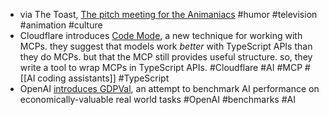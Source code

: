 - via The Toast, [The pitch meeting for the Animaniacs](https://archive.is/4ynBL) #humor #television #animation #culture
- Cloudflare introduces [Code Mode](https://blog.cloudflare.com/code-mode/), a new technique for working with MCPs. they suggest that models work _better_ with TypeScript APIs than they do MCPs. but that the MCP still provides useful structure. so, they write a tool to wrap MCPs in TypeScript APIs. #Cloudflare #AI #MCP #[[AI coding assistants]] #TypeScript
- OpenAI [introduces GDPVal](https://openai.com/index/gdpval/), an attempt to benchmark AI performance on economically-valuable real world tasks #OpenAI #benchmarks #AI